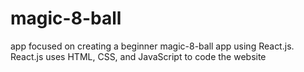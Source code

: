 # magic-8-ball

app focused on creating a beginner magic-8-ball app using React.js. React.js uses HTML, CSS, and JavaScript to code the website

